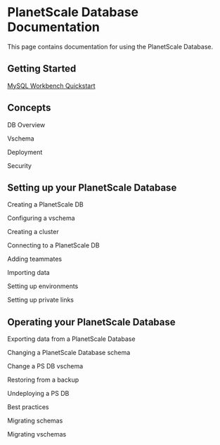 # PlanetScale Database Documentation

This page contains documentation for using the PlanetScale Database.

<!-- Should this contain a link out to the Slack or other support channels? -->

## Getting Started

[MySQL Workbench Quickstart](mysql-workbench-quickstart.md)

## Concepts

DB Overview <!-- (Introducing PlanetScale database) -->

Vschema

Deployment <!-- (This may be a how-to instead) -->

Security

## Setting up your PlanetScale Database

Creating a PlanetScale DB

Configuring a vschema

Creating a cluster

Connecting to a PlanetScale DB

Adding teammates

Importing data

Setting up environments <!-- (dev / staging / prod) - May be omitted -->

Setting up private links

## Operating your PlanetScale Database

Exporting data from a PlanetScale Database

Changing a PlanetScale Database schema

Change a PS DB vschema

Restoring from a backup

Undeploying a PS DB

Best practices <!-- should be distributed to specific topics, rather than concentrated in one "Best Pracitces" doc. -->

Migrating schemas

Migrating vschemas
